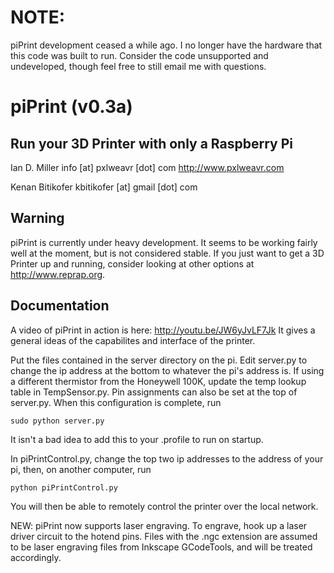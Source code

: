 # NOTE:
piPrint development ceased a while ago.  I no longer have the hardware that this code was built to run.  Consider the code unsupported and undeveloped, though feel free to still email me with questions.

# piPrint (v0.3a)
## Run your 3D Printer with only a Raspberry Pi

Ian D. Miller
info [at] pxlweavr [dot] com
http://www.pxlweavr.com

Kenan Bitikofer
kbitikofer [at] gmail [dot] com

## Warning
piPrint is currently under heavy development.  It seems to be working fairly well at the moment, but is not considered stable.  If you just want to get a 3D Printer up and running, consider looking at other options at http://www.reprap.org.

## Documentation
A video of piPrint in action is here: http://youtu.be/JW6yJvLF7Jk  It gives a general ideas of the capabilites and interface of the printer.

Put the files contained in the server directory on the pi.  Edit server.py to change the ip address at the bottom to whatever the pi's address is.  If using a different thermistor from the Honeywell 100K, update the temp lookup table in TempSensor.py.  Pin assignments can also be set at the top of server.py.  When this configuration is complete, run

    sudo python server.py
    
It isn't a bad idea to add this to your .profile to run on startup.

In piPrintControl.py, change the top two ip addresses to the address of your pi, then, on another computer, run

    python piPrintControl.py
    
You will then be able to remotely control the printer over the local network.

NEW: piPrint now supports laser engraving.  To engrave, hook up a laser driver circuit to the hotend pins.  Files with the .ngc extension are assumed to be laser engraving files from Inkscape GCodeTools, and will be treated accordingly.
